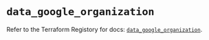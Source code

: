 # `data_google_organization`

Refer to the Terraform Registory for docs: [`data_google_organization`](https://registry.terraform.io/providers/hashicorp/google/4.65.0/docs/data-sources/organization).
